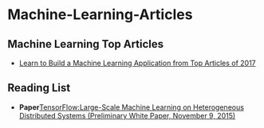 # Machine-Learning-Articles

## Machine Learning Top Articles
- [Learn to Build a Machine Learning Application from Top Articles of 2017](https://medium.mybridge.co/learn-to-build-a-machine-learning-application-from-top-articles-of-2017-cdd5638453fc)

## Reading List
- **Paper**[TensorFlow:Large-Scale Machine Learning on Heterogeneous Distributed Systems (Preliminary White Paper, November 9, 2015)](http://download.tensorflow.org/paper/whitepaper2015.pdf)
